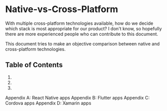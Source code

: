 # Native-vs-Cross-Platform

With multiple cross-platform technologies available, how do we decide which stack is most appropriate for our product? I don't know, so hopefully there are more experienced people who can contribute to this document.

This document tries to make an objective comparison between native and cross-platform technologies. 

## Table of Contents
1. 
2.
3. 

Appendix A: React Native apps
Appendix B: Flutter apps
Appendix C: Cordova apps
Appendix D: Xamarin apps
